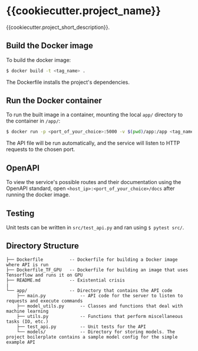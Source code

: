 # {{cookiecutter.project_name}}

{{cookiecutter.project_short_description}}.

## Build the Docker image

To build the docker image:

```sh
$ docker build -t <tag_name> .
```
The Dockerfile installs the project's dependencies.

## Run the Docker container

To run the built image in a container, mounting the local `app/` directory to the container in `/app/`:

```sh
$ docker run -p <port_of_your_choice>:5000 -v $(pwd)/app:/app <tag_name>
```

The API file will be run automatically, and the service will listen to HTTP requests to the chosen port.

## OpenAPI

To view the service's possible routes and their documentation using the OpenAPI standard, open `<host_ip>:<port_of_your_choice>/docs` after running the docker image.

## Testing

Unit tests can be written in `src/test_api.py` and ran using `$ pytest src/`.


## Directory Structure

```
├── Dockerfile          -- Dockerfile for building a Docker image where API is run
├── Dockerfile_TF_GPU   -- Dockerfile for building an image that uses Tensorflow and runs it on GPU
├── README.md           -- Existential crisis
|
└── app/                -- Directory that contains the API code
    ├── main.py             -- API code for the server to listen to requests and execute commands 
    ├── model_utils.py      -- Classes and functions that deal with machine learning
    ├── utils.py            -- Functions that perform miscellaneous tasks (IO, etc.)
    ├── test_api.py         -- Unit tests for the API 
    └── models/             -- Directory for storing models. The project boilerplate contains a sample model config for the simple example API
```